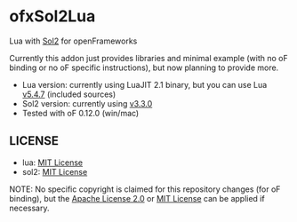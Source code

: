 # ofxSol2Lua

Lua with [Sol2](https://github.com/ThePhD/sol2) for openFrameworks

Currently this addon just provides libraries and minimal example (with no oF binding or no oF specific instructions), but now planning to provide more.

- Lua version: currently using LuaJIT 2.1 binary, but you can use Lua [v5.4.7](https://github.com/lua/lua/tree/v5.4.7) (included sources)
- Sol2 version: currently using [v3.3.0](https://github.com/ThePhD/sol2/releases/tag/v3.3.0)
- Tested with oF 0.12.0 (win/mac)

## LICENSE

- lua: [MIT License](https://www.lua.org/license.html)
- sol2: [MIT License](https://github.com/ThePhD/sol2/blob/develop/LICENSE.txt)

NOTE: No specific copyright is claimed for this repository changes (for oF binding), but the [Apache License 2.0](LICENSE_APACHE) or [MIT License](LICENSE_MIT) can be applied if necessary.